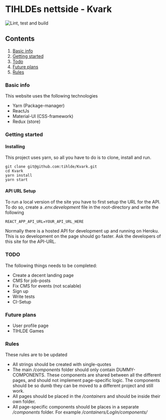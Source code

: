 # TIHLDEs nettside - Kvark 
![Lint, test and build](https://github.com/tihlde/Kvark/workflows/Lint,%20test%20and%20build/badge.svg)
## Contents
1. [Basic info](#basic-info)
2. [Getting started](#getting-started)
3. [Todo](#todo)
4. [Future plans](#future-plans)
5. [Rules](#rules)


### Basic info
This website uses the following technologies

* Yarn (Package-manager)
* ReactJs
* Material-UI (CSS-framework)
* Redux (store)

### Getting started

#### Installing
This project uses yarn, so all you have to do is to clone, install and run.

```
git clone git@github.com:tihlde/Kvark.git
cd Kvark
yarn install
yarn start 
```

#### API URL Setup
To run a local version of the site you have to first setup the URL
for the API. To do so, create a _.env.development_ file in the root-directory
and write the following
```
REACT_APP_API_URL=YOUR_API_URL_HERE
```
Normally there is a hosted API for development up and running on Heroku. This is
so development on the page should go faster. Ask the developers of this site for
the API-URL.

### TODO
The following things needs to be completed:

* Create a decent landing page
* CMS for job-posts
* Fix CMS for events (not scalable)
* Sign up
* Write tests
* CI-Setup

### Future plans
* User profile page
* TIHLDE Games

### Rules
These rules are to be updated

* All strings should be created with single-quotes
* The main _/components_ folder should only contain DUMMY-COMPONENTS. These components are shared between
all the different pages, and should not implement page-specific logic. The components should be so dumb
they can be moved to a different project and still work.
* All pages should be placed in the _/containers_ and should be inside their own folder.
* All page-specific components should be places in a separate _/components_ folder. For example _/containers/LogIn/components/_
